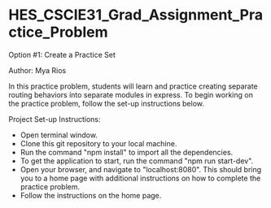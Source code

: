 # HES_CSCIE31_Grad_Assignment_Practice_Problem
Option #1: Create a Practice Set

Author: Mya Rios

In this practice problem, students will learn and practice creating separate routing behaviors into separate modules in express. To begin working on the practice problem, follow the set-up instructions below.

Project Set-up Instructions:
  * Open terminal window.
  * Clone this git repository to your local machine.
  * Run the command "npm install" to import all the dependencies.
  * To get the application to start, run the command "npm run start-dev".
  * Open your browser, and navigate to "localhost:8080". This should bring you to a home page with additional instructions on how to complete the practice problem.
  * Follow the instructions on the home page.
